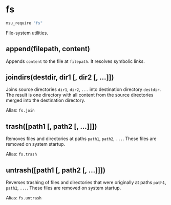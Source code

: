 
# fs


```bash
msu_require "fs"
```

File-system utilities.


## append(filepath, content)

Appends `content` to the file at `filepath`. It resolves symbolic links.


## joindirs(destdir, dir1 [, dir2 [, ...]])

Joins source directories `dir1`, `dir2`, `...` into destination directory `destdir`. The result is one directory with all content from the source directories merged into the destination directory.

Alias: `fs.join`


## trash([path1 [, path2 [, ...]]])

Removes files and directories at paths `path1`, `path2`, `...`. These files are removed on system startup.

Alias: `fs.trash`


## untrash([path1 [, path2 [, ...]]])

Reverses trashing of files and directories that were originally at paths `path1`, `path2`, `...`. These files are removed on system startup.

Alias: `fs.untrash`


